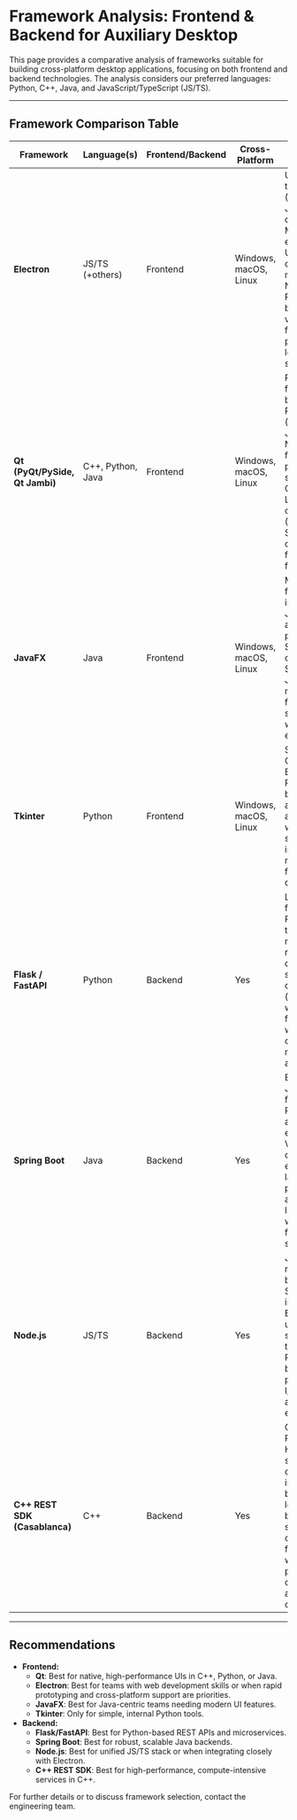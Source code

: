 # Framework Analysis: Frontend & Backend for Auxiliary Desktop

This page provides a comparative analysis of frameworks suitable for building cross-platform desktop applications, focusing on both frontend and backend technologies. The analysis considers our preferred languages: Python, C++, Java, and JavaScript/TypeScript (JS/TS).

---

## Framework Comparison Table

| Framework           | Language(s)         | Frontend/Backend | Cross-Platform | Notes |
|---------------------|---------------------|------------------|----------------|-------|
| **Electron**        | JS/TS (+others)     | Frontend         | Windows, macOS, Linux | Uses web technologies (HTML, CSS, JS/TS) to build desktop apps. Mature ecosystem, rich UI, and large community. High memory usage. Not natively Python/C++/Java, but can interface via APIs. Excellent for rapid prototyping and leveraging web skills. |
| **Qt (PyQt/PySide, Qt Jambi)** | C++, Python, Java | Frontend         | Windows, macOS, Linux | Powerful C++ framework with bindings for Python (PyQt/PySide) and Java (Qt Jambi). Native look and feel, excellent performance, and strong support for C++ and Python. Licensing can be complex (GPL/commercial). Steeper learning curve, but highly flexible and robust for complex UIs. |
| **JavaFX**          | Java                | Frontend         | Windows, macOS, Linux | Modern Java UI framework. Good integration with Java ecosystem and decent performance. Smaller community than Swing. Limited to Java, but offers modern UI features and is suitable for teams with strong Java expertise. |
| **Tkinter**         | Python              | Frontend         | Windows, macOS, Linux | Standard Python GUI library. Bundled with Python, simple for basic UIs, but has an outdated look and limited widgets. Best for simple tools or internal utilities, not recommended for polished commercial apps. |
| **Flask / FastAPI** | Python              | Backend          | Yes            | Lightweight web frameworks for REST APIs. Easy to use, good for microservices and rapid development. Not suitable for heavy computation (should be paired with task queues for intensive workloads). Large community and many extensions available. |
| **Spring Boot**     | Java                | Backend          | Yes            | Enterprise-grade Java backend framework. Robust, scalable, and has a large ecosystem. Verbose configuration, but excellent for large-scale, production-grade applications. Integrates well with JavaFX for full-stack Java solutions. |
| **Node.js**         | JS/TS               | Backend          | Yes            | JavaScript runtime for backend logic. Seamless integration with Electron for unified JS/TS stack. Not native to Python/C++/Java, but offers high performance for I/O-bound tasks and a vast npm ecosystem. |
| **C++ REST SDK (Casablanca)** | C++                 | Backend          | Yes            | C++ library for RESTful services. High performance, suitable for compute-intensive backends. Lower-level API, more boilerplate, and smaller community. Best for scenarios where performance is critical and C++ is a core competency. |

---

## Recommendations
- **Frontend:**
  - **Qt**: Best for native, high-performance UIs in C++, Python, or Java.
  - **Electron**: Best for teams with web development skills or when rapid prototyping and cross-platform support are priorities.
  - **JavaFX**: Best for Java-centric teams needing modern UI features.
  - **Tkinter**: Only for simple, internal Python tools.
- **Backend:**
  - **Flask/FastAPI**: Best for Python-based REST APIs and microservices.
  - **Spring Boot**: Best for robust, scalable Java backends.
  - **Node.js**: Best for unified JS/TS stack or when integrating closely with Electron.
  - **C++ REST SDK**: Best for high-performance, compute-intensive services in C++.

For further details or to discuss framework selection, contact the engineering team.
